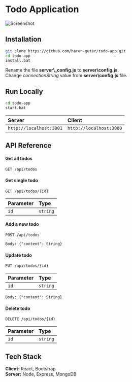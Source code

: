 # Todo Application

![Screenshot](https://raw.githubusercontent.com/harun-guter/todo-app/main/screenshot/app.png)

## Installation

```bash
git clone https://github.com/harun-guter/todo-app.git
cd todo-app
install.bat
```
Rename the file **server\\_config.js** to **server\config.js**.
<br>
Change *connectionString* value from **server\config.js** file.

## Run Locally

```bash
cd todo-app
start.bat
```

| Server | Client |
| :-------- | :------- |
| `http://localhost:3001`      | `http://localhost:3000` | 

## API Reference

#### Get all todos

```http
GET /api/todos
```

#### Get single todo

```http
GET /api/todos/{id}
```

| Parameter | Type     |
| :-------- | :------- |
| `id`      | `string` | 

#### Add a new todo

```http
POST /api/todos
```

```apib
Body: {"content": String}
```

#### Update todo

```http
PUT /api/todos/{id}
```

| Parameter | Type     |
| :-------- | :------- |
| `id`      | `string` | 

```apib
Body: {"content": String}
```

#### Delete todo

```http
DELETE /api/todos/{id}
```

| Parameter | Type     |
| :-------- | :------- |
| `id`      | `string` |

## Tech Stack

**Client:** React, Bootstrap
<br>
**Server:** Node, Express, MongoDB

